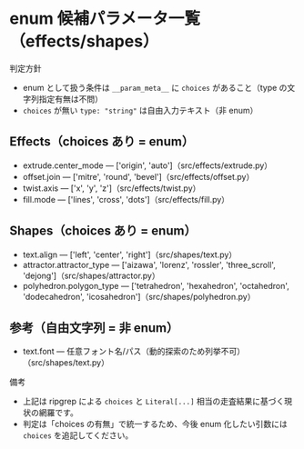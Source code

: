 # enum 候補パラメータ一覧（effects/shapes）

判定方針
- enum として扱う条件は `__param_meta__` に `choices` があること（type の文字列指定有無は不問）
- `choices` が無い `type: "string"` は自由入力テキスト（非 enum）

## Effects（choices あり = enum）
- extrude.center_mode — ['origin', 'auto']（src/effects/extrude.py）
- offset.join — ['mitre', 'round', 'bevel']（src/effects/offset.py）
- twist.axis — ['x', 'y', 'z']（src/effects/twist.py）
- fill.mode — ['lines', 'cross', 'dots']（src/effects/fill.py）

## Shapes（choices あり = enum）
- text.align — ['left', 'center', 'right']（src/shapes/text.py）
- attractor.attractor_type — ['aizawa', 'lorenz', 'rossler', 'three_scroll', 'dejong']（src/shapes/attractor.py）
- polyhedron.polygon_type — ['tetrahedron', 'hexahedron', 'octahedron', 'dodecahedron', 'icosahedron']（src/shapes/polyhedron.py）

## 参考（自由文字列 = 非 enum）
- text.font — 任意フォント名/パス（動的探索のため列挙不可）（src/shapes/text.py）

備考
- 上記は ripgrep による `choices` と `Literal[...]` 相当の走査結果に基づく現状の網羅です。
- 判定は「choices の有無」で統一するため、今後 enum 化したい引数には `choices` を追記してください。

